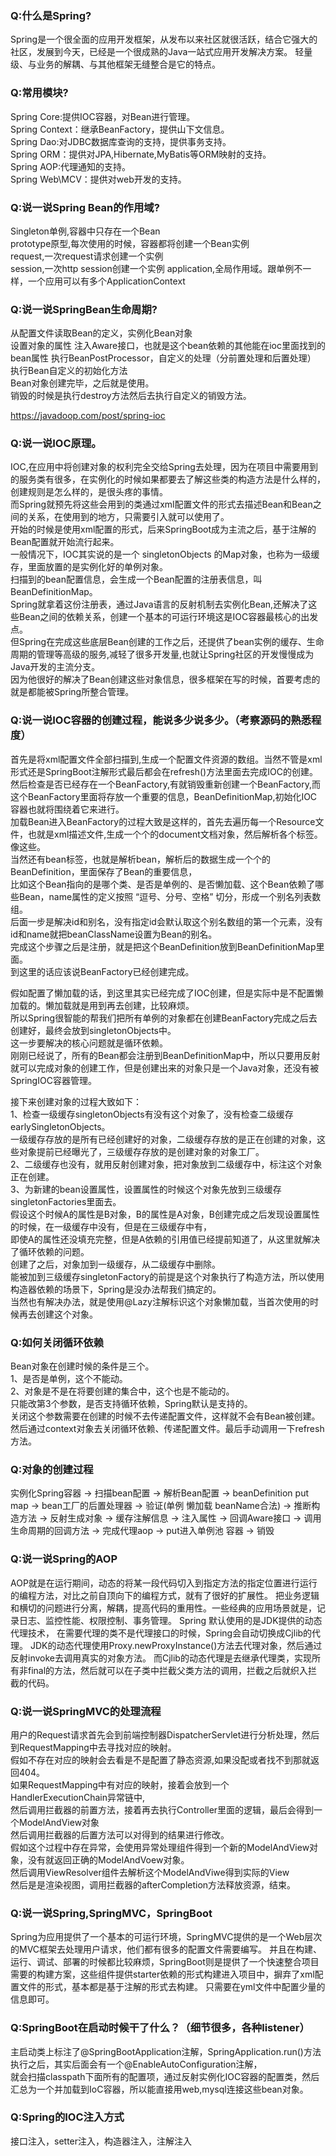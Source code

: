 ### Q:什么是Spring?
Spring是一个很全面的应用开发框架，从发布以来社区就很活跃，结合它强大的社区，发展到今天，已经是一个很成熟的Java一站式应用开发解决方案。
轻量级、与业务的解耦、与其他框架无缝整合是它的特点。

### Q:常用模块?
Spring Core:提供IOC容器，对Bean进行管理。    
Spring Context：继承BeanFactory，提供山下文信息。  
Spring Dao:对JDBC数据库查询的支持，提供事务支持。  
Spring ORM：提供对JPA,Hibernate,MyBatis等ORM映射的支持。  
Spring AOP:代理通知的支持。  
Spring Web\MCV：提供对web开发的支持。  

### Q:说一说Spring Bean的作用域? 
Singleton单例,容器中只存在一个Bean  
prototype原型,每次使用的时候，容器都将创建一个Bean实例  
request,一次request请求创建一个实例  
session,一次http session创建一个实例 
application,全局作用域。跟单例不一样，一个应用可以有多个ApplicationContext  

### Q:说一说SpringBean生命周期? 
从配置文件读取Bean的定义，实例化Bean对象  
设置对象的属性
注入Aware接口，也就是这个bean依赖的其他能在ioc里面找到的bean属性 
执行BeanPostProcessor，自定义的处理（分前置处理和后置处理）  
执行Bean自定义的初始化方法   
Bean对象创建完毕，之后就是使用。  
销毁的时候是执行destroy方法然后去执行自定义的销毁方法。  

https://javadoop.com/post/spring-ioc   

### Q:说一说IOC原理。  
IOC,在应用中将创建对象的权利完全交给Spring去处理，因为在项目中需要用到的服务类有很多，在实例化的时候如果都要去了解这些类的构造方法是什么样的，创建规则是怎么样的，是很头疼的事情。  
而Spring就预先将这些会用到的类通过xml配置文件的形式去描述Bean和Bean之间的关系，在使用到的地方，只需要引入就可以使用了。  
开始的时候是使用xml配置的形式，后来SpringBoot成为主流之后，基于注解的Bean配置就开始流行起来。   
一般情况下，IOC其实说的是一个 singletonObjects 的Map对象，也称为一级缓存，里面放置的是实例化好的单例对象。  
扫描到的bean配置信息，会生成一个Bean配置的注册表信息，叫BeanDefinitionMap。  
Spring就拿着这份注册表，通过Java语言的反射机制去实例化Bean,还解决了这些Bean之间的依赖关系，创建一个基本的可运行环境这是IOC容器最核心的出发点。   
但Spring在完成这些底层Bean创建的工作之后，还提供了bean实例的缓存、生命周期的管理等高级的服务,减轻了很多开发量,也就让Spring社区的开发慢慢成为Java开发的主流分支。  
因为他很好的解决了Bean创建这些对象信息，很多框架在写的时候，首要考虑的就是都能被Spring所整合管理。  

### Q:说一说IOC容器的创建过程，能说多少说多少。（考察源码的熟悉程度）  
首先是将xml配置文件全部扫描到,生成一个配置文件资源的数组。当然不管是xml形式还是SpringBoot注解形式最后都会在refresh()方法里面去完成IOC的创建。  
然后检查是否已经存在一个BeanFactory,有就销毁重新创建一个BeanFactory,而这个BeanFactory里面将存放一个重要的信息，BeanDefinitionMap,初始化IOC容器也就将围绕着它来进行。  
加载Bean进入BeanFactory的过程大致是这样的，首先去遍历每一个Resource文件，也就是xml描述文件,生成一个个的document文档对象，然后解析各个标签。像<mvc><context>这些。  
当然还有bean标签，也就是解析bean，解析后的数据生成一个个的BeanDefinition，里面保存了Bean的重要信息，  
比如这个Bean指向的是哪个类、是否是单例的、是否懒加载、这个Bean依赖了哪些Bean，name属性的定义按照 “逗号、分号、空格” 切分，形成一个别名列表数组。  
后面一步是解决id和别名，没有指定id会默认取这个别名数组的第一个元素，没有id和name就把beanClassName设置为Bean的别名。   
完成这个步骤之后是注册，就是把这个BeanDefinition放到BeanDefinitionMap里面。  
到这里的话应该说BeanFactory已经创建完成。   
  
假如配置了懒加载的话，到这里其实已经完成了IOC创建，但是实际中是不配置懒加载的。懒加载就是用到再去创建，比较麻烦。    
所以Spring很智能的帮我们把所有单例的对象都在创建BeanFactory完成之后去创建好，最终会放到singletonObjects中。  
这一步要解决的核心问题就是循环依赖。  
刚刚已经说了，所有的Bean都会注册到BeanDefinitionMap中，所以只要用反射就可以完成对象的创建工作，但是创建出来的对象只是一个Java对象，还没有被SpringIOC容器管理。  
  
接下来创建对象的过程大致如下：   
1、检查一级缓存singletonObjects有没有这个对象了，没有检查二级缓存earlySingletonObjects。   
一级缓存存放的是所有已经创建好的对象，二级缓存存放的是正在创建的对象，这些对象提前已经曝光了，三级缓存存放的是创建对象的对象工厂。  
2、二级缓存也没有，就用反射创建对象，把对象放到二级缓存中，标注这个对象正在创建。  
3、为新建的bean设置属性，设置属性的时候这个对象先放到三级缓存singletonFactories里面去。  
假设这个时候A的属性是B对象，B的属性是A对象，B创建完成之后发现设置属性的时候，在一级缓存中没有，但是在三级缓存中有，  
即使A的属性还没填充完整，但是A依赖的引用值已经提前知道了，从这里就解决了循环依赖的问题。    
创建了之后，对象加到一级缓存，从二级缓存中删除。  
能被加到三级缓存singletonFactory的前提是这个对象执行了构造方法，所以使用构造器依赖的场景下，Spring是没办法帮我们搞定的。  
当然也有解决办法，就是使用@Lazy注解标识这个对象懒加载，当首次使用的时候再去创建这个对象。  

### Q:如何关闭循环依赖
Bean对象在创建时候的条件是三个。  
1、是否是单例，这个不能动。  
2、对象是不是在将要创建的集合中，这个也是不能动的。  
只能改第3个参数，是否支持循环依赖，Spring默认是支持的。  
关闭这个参数需要在创建的时候不去传递配置文件，这样就不会有Bean被创建。    
然后通过context对象去关闭循环依赖、传递配置文件。最后手动调用一下refresh方法。  

### Q:对象的创建过程
实例化Spring容器 -> 扫描bean配置 -> 解析Bean配置 -> beanDefinition  put map -> bean工厂的后置处理器 -> 验证(单例 懒加载 beanName合法) -> 推断构造方法 -> 反射生成对象 
-> 缓存注解信息  -> 注入属性 -> 回调Aware接口 -> 调用生命周期的回调方法 -> 完成代理aop -> put进入单例池 容器 -> 销毁

### Q:说一说Spring的AOP
AOP就是在运行期间，动态的将某一段代码切入到指定方法的指定位置进行运行的编程方法，对比之前自顶向下的编程方式，就有了很好的扩展性。
把业务逻辑和横切的问题进行分离，解耦，提高代码的重用性。一些经典的应用场景就是，记录日志、监控性能、权限控制、事务管理。
Spring 默认使用的是JDK提供的动态代理技术， 在需要代理的类不是代理接口的时候，Spring会自动切换成Cjlib的代理。
JDK的动态代理使用Proxy.newProxyInstance()方法去代理对象，然后通过反射invoke去调用真实的对象方法。
而Cjlib的动态代理是去继承代理类，实现所有非final的方法，然后就可以在子类中拦截父类方法的调用，拦截之后就织入拦截的代码。

### Q:说一说SpringMVC的处理流程
用户的Request请求首先会到前端控制器DispatcherServlet进行分析处理，然后到RequestMapping中去寻找对应的映射。  
假如不存在对应的映射会去看是不是配置了静态资源,如果没配或者找不到那就返回404。  
如果RequestMapping中有对应的映射，接着会放到一个HandlerExecutionChain异常链中,  
然后调用拦截器的前置方法，接着再去执行Controller里面的逻辑，最后会得到一个ModelAndView对象  
然后调用拦截器的后置方法可以对得到的结果进行修改。  
假如这个过程中存在异常，会使用异常处理组件得到一个新的ModelAndView对象，没有就返回正确的ModelAndVoew对象。  
然后调用ViewResolver组件去解析这个ModelAndViwe得到实际的View  
然后是是渲染视图，调用拦截器的afterCompletion方法释放资源，结束。  

### Q:说一说Spring,SpringMVC，SpringBoot
Spring为应用提供了一个基本的可运行环境，SpringMVC提供的是一个Web层次的MVC框架去处理用户请求，他们都有很多的配置文件需要编写。
并且在构建、运行、调试、部署的时候都比较麻烦，SpringBoot则是提供了一个快速整合项目需要的构建方案，这些组件提供starter依赖的形式构建进入项目中，摒弃了xml配置文件的形式，基本都是基于注解的形式去构建。
只需要在yml文件中配置少量的信息即可。

### Q:SpringBoot在启动时候干了什么？（细节很多，各种listener）
主启动类上标注了@SpringBootApplication注解，SpringApplication.run()方法执行之后，其实后面会有一个@EnableAutoConfiguration注解，  
就会扫描classpath下面所有的配置项，通过反射实例化IOC容器的配置类，然后汇总为一个并加载到IoC容器，所以能直接用web,mysql连接这些bean对象。

### Q:Spring的IOC注入方式
接口注入，setter注入，构造器注入，注解注入











































<br><br><br><br><br><br><br><br><br><br><br><br><br><br><br><br><br><br><br><br>
<br><br><br><br><br><br><br><br><br><br><br><br><br><br><br><br><br><br><br><br>
### IOC 原理 创建过程
**启动**  
启动IOC容器是通过 ClassPathXmlApplicationContext根据类路径下的xml文件内容来构建 ApplicationContext这个对象就是我们的IOC容器了。
当然还有其他的方案去构建这个ApplicationContext。FileSystemXmlApplication从文件系统上获取、AnnotationConfigApplicationContext基于注解来配置等。  

**BeanFactory**   
ApplicationContext继承了ListableBeanFactory获取多个Bean,BeanFactory 接口的方法都是获取单个 Bean 的。  
ApplicationContext 继承了HierarchicalBeanFactory,可以在应用中起多个BeanFactory，然后可以将各个BeanFactory设置为父子关系。
ClassPathXmlApplicationContext 的构造方法。
核心方法：refresh()方法会将原来的IOC销毁，重现创建IOC容器。并且是加锁的。
refresh()方法里面调用了很多方法，当它执行完的时候，IOC容器也就初始化完成了。

**创建Bean容器前的准备工作**  
refresh->prepareRefresh()方法：记录启动时间，标记已启动状态，处理配置文件中的占位符，校验xml配置文件。
refresh->obtainFreshBeanFactory()方法：这个方法回去初始化BeanFactory,加载Bean,注册Bean。Bean实例不是在这一步生成的。
refresh->obtainFreshBeanFactory()->refreshBeanFactory();关闭旧的BeanFactory,创建新的BeanFactory,加载Bean定义，注册Bean.
refresh->obtainFreshBeanFactory()->refreshBeanFactory()->customizeBeanFactory(beanFactory);设置 BeanFactory 的两个配置属性：是否允许 Bean 覆盖、是否允许循环引用。
就是在配置文件中定义bean时使用了相同的id或name，默认情况下，如果在同一配置文件中重复了，会抛错，但是如果不是同一配置文件中，会发生覆盖。
默认情况下，Spring允许循环依赖，当然如果你在A的构造方法中依赖B，在B的构造方法中依赖A，Spring是无法解决这种类型的循环依赖的。写在属性上的依赖是能解决的。
  
refresh->obtainFreshBeanFactory()->refreshBeanFactory()->loadBeanDefinitions(beanFactory);加载 Bean 到 BeanFactory 中
这个方法将根据配置文件，加载各个Bean放到BeanFactory中。
加载的过程树循环加载每一个resource文件，也就是Bean定义文件，将xml文件转换为Document对象，然后解析各个标签（<mvc> <text> <context> <bean>等等）
其中就有IOC容器需要重点处理的<bean>标签。processBeanDefinition解析bean标签。

**解析Bean元素**  
将 name 属性的定义按照 “逗号、分号、空格” 切分，形成一个 别名列表数组，
BeanDefinition保存了Bean的重要信息
比如这个Bean指向的是哪个类、是否是单例的、是否懒加载、这个Bean依赖了哪些Bean等等。

如果没有指定id, 那么用name列表的第一个名字作为beanName,就会根据bean标签配置的信息，创建出一个BeanDefinition，然后把配置中的信息都设置到实例中
如果都没有设置 id 和 name，那么此时的 beanName 就会为 null，但是最终会把 beanClassName设置为Bean的别名。
完成了根据 <bean /> 配置创建了一个 BeanDefinitionHolder 实例，这个实例里面也就是一个 BeanDefinition 的实例和它的 beanName、aliases(别名)这三个信息。
得到了这个BeanDefinitionHolder之后，下一步是注册Bean。

**注册Bean**  
所有的 Bean 注册后会放入这个 beanDefinitionMap 中
注册也只是将这些信息都保存到了注册中心(说到底核心是一个 beanName-> beanDefinition的map)

**初始化所有的singleton beans**  
finishBeanFactoryInitialization(beanFactory);这里会负责初始化所有的singleton beans。
应该说BeanFactory已经创建完成，并且所有的实现了BeanFactoryPostProcessor 接口的Bean都已经初始化并且其中的postProcessBeanFactory(factory)方法已经得到回调执行了。而且 Spring 已经“手动”注册了一些特殊的 Bean，如 environment、systemProperties 等。

剩下的就是初始化singleton beans了，我们知道它们是单例的，如果没有设置懒加载，那么Spring会在接下来初始化所有的singleton beans。使用getBean(beanName)进行初始化
会进行一系列的检查，创建过了此 beanName 的 prototype 类型的 bean，那么抛异常，检查这个BeanDefinition 在容器中是否存在，父容器中也没有，才会去执行 doCreateBean创建bean,然后才去设置bean的属性，接着完成bean创建之后的回调。

### IOC 依赖注入的流程
设置不允许懒加载，那么IOC初始化完成之后，会把单例的bean加载到IOC容器中。
不过这个要看是不是设置了懒加载，设置了懒加载会在用户第一次像IOC获取Bean的时候触发。


### 循环引用
循环引用指的是一种强引用关系，也就是在一个类里面有另一个类的引用作为属性。单例模式下，Spring能够解决循环引用的问题。多例环境中是不支持的。
循环依赖发生在对象创建之后，为对象的属性注入的环节，也就是常说的DI(依赖注入)。
所以要从对象的创建说起。

循环加载每一个resource文件，也就是xml配置文件，转化为一个Document对象之后，就分析每一组标签。<mvc><context>这些，当然最重要是<bean>标签。  
<bean>标签解析的最终结果会形成一个BeanDefinition对象，这个对象描述了非常详细的bean属性，class文件，是否懒加载，是不是有父类，有哪些属性，等等很详细的信息。
并且解析完成之后会把这个BeanDefinition放到BeanDefinitionMap中去。这个过程叫做注册，所以这个BeanDefinitionMap就会持有所有Bean的信息。
所以只要用这个Map用反射去创建Bean就好了。在创建的时候看看有没有配置Spring的扩展，有的话就去调用扩展方法。没有的话就去调用Bean中默认的无参数的构造方法，放到Spring的IOC容器中。

beanFactory的BeanDefinitionList记录了Bean的id的顺序，跟配置文件中的是一致的。  
单例模式下，是先创建对象，再去对属性依赖注入。多例模式下是创建bean的时候就要对bean的属性进行赋值，所以会出现循环依赖。

创建Bean的条件：懒加载，不是抽象类，并且是单例。最后会走到一个doGetBean方法。
校验id是不是重复了，重复了会换成别名。
然后去getSingletons，SingletonObject就是IOC容器。

在创建之前会去判断对选哪个是否正在创建，如果需要创建的对象不再IOC容器中，就去把接下来要创建的对象加到马上将要创建的集合中。singletonsCurrentlyInCreation.  
然后在doCreateBean中去创建bean。
创建成功之后，这个对象只是一个Java对象，还没有称为一个SpringIOC容器中的对象。
之后会调用addSingletonFactory，如果IOC容器中没有这个id的Bean。
this.singletonFactories.put(beanName, singletonFactory); 这个集合就是三级缓存
this.earlySingletonObjects.remove(beanName);
this.registeredSingletons.add(beanName);

刚开始创建A对象，A对象创建完毕就会放到三级缓存中。在设置属性依赖的时候，发现需要B对象，这时候它首先尝试从IOC容器中获取这个对象，获取不到再去尝试从三级缓存中获取
三级缓存中也没有才会去创建B对象，B对象创建完成之后他会把B放到三级缓存中。B需要A作为属性依赖，IOC容器中此时还没有A对象，但是三级缓存中已经有了。就能解决B的属性依赖是A。
到这里，B对象创建完毕，放到了IOC容器中，也就是A的属性设置完毕，也会把A放到IOC容器中。


## Spring AOP
AOP要实现的是一种对原油代码的一种增强，也就是运用拦截处理在方法执行的周期范围之内。
Spring的AOP是使用动态代理来实现的，如果没有使用接口，使用的是一种Cglib的代理，使用了接口则是用JDK的动态代理。
Spring的AOP需要借助于IOC来管理，并且之内作用于IOC中的Bean。
Spring的AOP会在容器启动的时候去生成代理实例，方法调用上会增加栈的深度，性能不如AspectJ那么好。

AspectJ是AOP编程的完整解决方案，Spring的AOP只是解决最普遍的在开发中方法织入的需求。

**Spring1.0**  
代理实现：
一个接口，一个实现。然后定义代理类，包装实现类，添加自定义逻辑，使用的时候用代理类来生成实例。
自定义的逻辑可言实现MethodBeforeAdvice类来形成一个Advice。
在配置文件里面指定Advice,然后Advisor来决定拦截那些方法，拦截后需要完成的工作还是要让Advice来做。

对于全局的拦截可言使用BeanNameAutoProxyCreator来做。更方便的是DefaultAdvisorAutoProxyCreator

**Spring2.0 @AspectJ配置**
@Aspect注解标注在bean上面，在里面的方法体上配置@Ponitcut注解使用表达式去指定匹配方法签名。
配置Pointcut就是配置需要拦截那些方法，对被拦截的方法做什么需要去配置Advice，也就是使用@Before、@AfterReturning等通知注解


## Spring AOP源码
Spring AOP会在IOC容器创建Bean实例的最后对bean进行处理，也就是在这个地方对bean进行的增强。
在postProcessorAfterInitialization方法里面去调用了wrapIfNecessary()方法去创建了代理对象createProxy();
这个方法就是在创建代理




